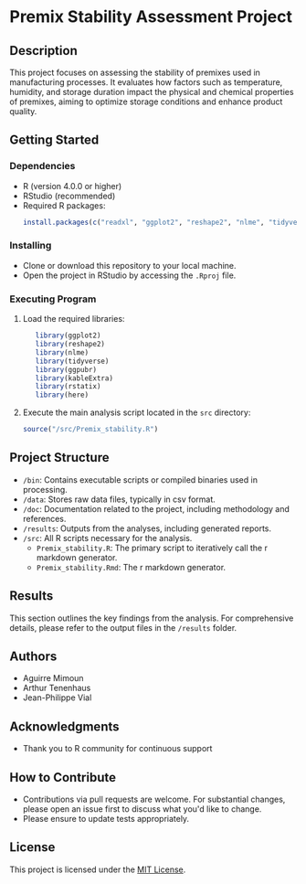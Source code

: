 # Premix Stability Assessment Project

## Description
This project focuses on assessing the stability of premixes used in manufacturing processes. It evaluates how factors such as temperature, humidity, and storage duration impact the physical and chemical properties of premixes, aiming to optimize storage conditions and enhance product quality.

## Getting Started

### Dependencies
- R (version 4.0.0 or higher)
- RStudio (recommended)
- Required R packages:
  ```R
  install.packages(c("readxl", "ggplot2", "reshape2", "nlme", "tidyverse", "ggpubr", "kableExtra", "rstatix"))

  ```

### Installing
- Clone or download this repository to your local machine.
- Open the project in RStudio by accessing the `.Rproj` file.

### Executing Program
1. Load the required libraries:
   ```R
      library(ggplot2)
      library(reshape2)
      library(nlme)
      library(tidyverse)
      library(ggpubr)
      library(kableExtra)
      library(rstatix)
      library(here)
   ```
2. Execute the main analysis script located in the `src` directory:
   ```R
   source("/src/Premix_stability.R")
   ```

## Project Structure
- `/bin`: Contains executable scripts or compiled binaries used in processing.
- `/data`: Stores raw data files, typically in csv format.
- `/doc`: Documentation related to the project, including methodology and references.
- `/results`: Outputs from the analyses, including generated reports.
- `/src`: All R scripts necessary for the analysis.
  - `Premix_stability.R`: The primary script to iteratively call the r markdown generator.
  - `Premix_stability.Rmd`: The r markdown generator.

## Results
This section outlines the key findings from the analysis. For comprehensive details, please refer to the output files in the `/results` folder.

## Authors
- Aguirre Mimoun
- Arthur Tenenhaus
- Jean-Philippe Vial

## Acknowledgments
- Thank you to R community for continuous support

## How to Contribute
- Contributions via pull requests are welcome. For substantial changes, please open an issue first to discuss what you'd like to change.
- Please ensure to update tests appropriately.

## License
This project is licensed under the [MIT License](LICENSE.txt).
